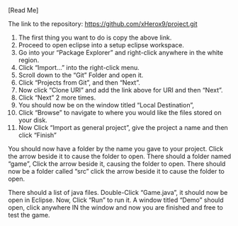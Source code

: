 [Read Me]

The link to the repository: https://github.com/xHerox9/project.git

1. The first thing you want to do is copy the above link.
2. Proceed to open eclipse into a setup eclipse workspace. 
3. Go into your “Package Explorer” and right-click anywhere in the white region.
4. Click “Import…” into the right-click menu. 
5. Scroll down to the “Git” Folder and open it. 
6. Click “Projects from Git”, and then “Next”. 
7. Now click “Clone URI” and add the link above for URI and then “Next”. 
8. Click “Next” 2 more times. 
9. You should now be on the window titled “Local Destination”, 
10. Click “Browse” to navigate to where you would like the files stored on your disk.
11. Now Click “Import as general project”, give the project a name and then click “Finish”

You should now have a folder by the name you gave to your project. Click the arrow beside it to cause the folder to open. There should a folder named “game”, Click the arrow beside it, causing the folder to open. There should now be a folder called “src” click the arrow beside it to cause the folder to open. 

There should a list of java files. Double-Click “Game.java”, it should now be open in Eclipse. Now, Click “Run” to run it. A window titled “Demo” should open, click anywhere IN the window and now you are finished and free to test the game.
